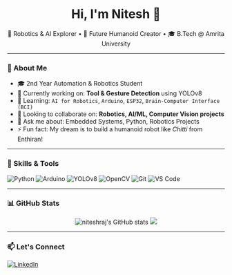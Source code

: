 <h1 align="center">Hi, I'm Nitesh 👋</h1>

<p align="center">
  🚀 Robotics & AI Explorer • 🤖 Future Humanoid Creator • 🎓 B.Tech @ Amrita University
</p>

---

### 🧠 About Me

- 🎓 2nd Year Automation & Robotics Student
- 🔭 Currently working on: **Tool & Gesture Detection** using YOLOv8
- 🌱 Learning: `AI for Robotics`, `Arduino`, `ESP32`, `Brain-Computer Interface (BCI)`
- 👯 Looking to collaborate on: **Robotics, AI/ML, Computer Vision projects**
- 💬 Ask me about: Embedded Systems, Python, Robotics Projects
- ⚡ Fun fact: My dream is to build a humanoid robot like *Chitti* from Enthiran!

---

### 🔧 Skills & Tools

![Python](https://img.shields.io/badge/-Python-black?style=flat&logo=python)
![Arduino](https://img.shields.io/badge/-Arduino-00979D?style=flat&logo=arduino)
![YOLOv8](https://img.shields.io/badge/-YOLOv8-black?style=flat&logo=darkreader)
![OpenCV](https://img.shields.io/badge/-OpenCV-5C3EE8?style=flat&logo=opencv)
![Git](https://img.shields.io/badge/-Git-black?style=flat&logo=git)
![VS Code](https://img.shields.io/badge/-VS%20Code-007ACC?style=flat&logo=visual-studio-code)

---

### 📊 GitHub Stats

<p align="center">
  <img src="https://github-readme-stats.vercel.app/api?username=niteshraj&show_icons=true&theme=react" alt="niteshraj's GitHub stats" />
  <img src="https://github-readme-streak-stats.herokuapp.com/?user=niteshraj&theme=react" />
</p>

---

### 📫 Let's Connect

[![LinkedIn](https://img.shields.io/badge/LinkedIn-blue?style=for-the-badge&logo=linkedin)](https://www.linkedin.com/in/your-link/)
